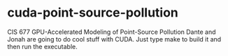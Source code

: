 # cuda-point-source-pollution
CIS 677 GPU-Accelerated Modeling of Point-Source Pollution
Dante and Jonah are going to do cool stuff with CUDA. 
Just type make to build it and then run the executable.